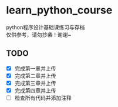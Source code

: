 # learn_python_course
python程序设计基础课练习与存档  
仅供参考，请勿抄袭！谢谢~

## TODO
-[x] 完成第一章并上传
-[x] 完成第二章并上传
-[x] 完成第三章并上传
-[x] 完成第四章并上传
-[ ] 检查所有代码并添加注释
